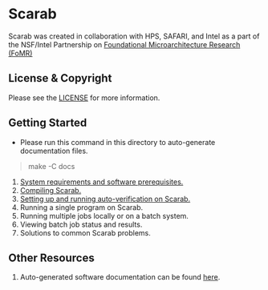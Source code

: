 # Scarab

Scarab was created in collaboration with HPS, SAFARI, and Intel
as a part of the NSF/Intel Partnership on [Foundational Microarchitecture
Research (FoMR)](https://www.nsf.gov/funding/pgm_summ.jsp?pims_id=505450)

## License & Copyright
Please see the [LICENSE](LICENSE) for more information.

## Getting Started

* Please run this command in this directory to auto-generate documentation files.
> make -C docs

1. [System requirements and software prerequisites.](docs/system_requirements.md)
2. [Compiling Scarab.](docs/autogen-scarab-makefile-docs.md)
3. [Setting up and running auto-verification on Scarab.](docs/verification.md)
4. Running a single program on Scarab.
5. Running multiple jobs locally or on a batch system.
6. Viewing batch job status and results.
7. Solutions to common Scarab problems.

## Other Resources

1) Auto-generated software documentation can be found [here](docs/doxygen/index.html).
